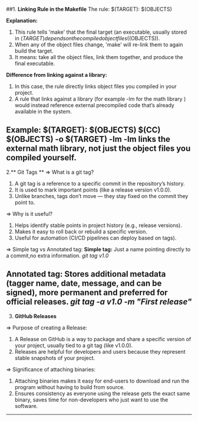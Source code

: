 ##1. **Linking Rule in the Makefile**
The rule:
        $(TARGET): $(OBJECTS)

**Explanation:**
1. This rule tells 'make' that the final target (an executable, usually stored in $(TARGET) depends on the compiled object files ($(OBJECTS)).
2. When any of the object files change, 'make' will re-link them to again build the target.
3. It means: take all the object files, link them together, and produce the final executable.

**Difference from linking against a library:**
1. In this case, the rule directly links object files you compiled in your project.
2. A rule that links against a library (for example -lm for the math library ) would instead reference external precompiled code that’s already available in the system.

**Example:**
$(TARGET): $(OBJECTS)
    $(CC) $(OBJECTS) -o $(TARGET) -lm
-lm links the external math library, not just the object files you compiled yourself.
----

2.** Git Tags **
=> What is a git tag?
1. A git tag is a reference to a specific commit in the repository’s history.
2. It is used to mark important points (like a release version v1.0.0).
3. Unlike branches, tags don’t move — they stay fixed on the commit they point to.

=> Why is it useful?
1. Helps identify stable points in project history (e.g., release versions).
2. Makes it easy to roll back or rebuild a specific version.
3. Useful for automation (CI/CD pipelines can deploy based on tags).

=> Simple tag vs Annotated tag:
**Simple tag:** Just a name pointing directly to a commit,no extra information.
*git tag v1.0*

**Annotated tag:** Stores additional metadata (tagger name, date, message, and can be signed), more permanent and preferred for official releases.
*git tag -a v1.0 -m "First release"*
----

3. **GitHub Releases**
   
=> Purpose of creating a Release:
1. A Release on GitHub is a way to package and share a specific version of your project, usually tied to a git tag (like v1.0.0).
2. Releases are helpful for developers and users because they represent stable snapshots of your project.


=> Significance of attaching binaries:
1. Attaching binaries makes it easy for end-users to download and run the program without having to build from source.
2. Ensures consistency as everyone using the release gets the exact same binary, saves time for non-developers who just want to use the software.
---

